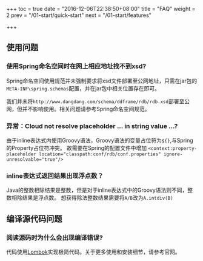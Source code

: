 +++
toc = true
date = "2016-12-06T22:38:50+08:00"
title = "FAQ"
weight = 2
prev = "/01-start/quick-start"
next = "/01-start/features"

+++

## 使用问题

### 使用Spring命名空间时在网上相应地址找不到xsd?

Spring命名空间使用规范并未强制要求将xsd文件部署至公网地址，只需在jar包的`META-INF\spring.schemas`配置，并在jar包中相关位置存在即可。

我们并未将`http://www.dangdang.com/schema/ddframe/rdb/rdb.xsd`部署至公网，但并不影响使用。相关问题请参考Spring命名空间规范。

### 异常：Cloud not resolve placeholder ... in string value ...?

由于inline表达式内使用Groovy语法，Groovy语法的变量占位符为`${}`,与Spring的Property占位符冲突。
故需要在Spring的配置文件中增加
`<context:property-placeholder location="classpath:conf/rdb/conf.properties" ignore-unresolvable="true"/>`

### inline表达式返回结果出现浮点数？

Java的整数相除结果是整数，但是对于inline表达式中的Groovy语法则不同，整数相除结果是浮点数。
想获得除法整数结果需要将`A/B`改为`A.intdiv(B)`

## 编译源代码问题

### 阅读源码时为什么会出现编译错误?

代码使用[Lombok](https://projectlombok.org/download.html)实现极简代码。关于更多使用和安装细节，请参考官网。